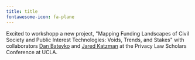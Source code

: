 ```yaml
---
title: title
fontawesome-icon: fa-plane
---
```


Excited to workshopp a new project, "Mapping Funding Landscapes of Civil Society and Public Interest Technologies: Voids, Trends, and Stakes" with collaborators [Dan Bateyko](https://www.dbateyko.info) and [Jared Katzman](http://jaredleekatzman.com) at the Privacy Law Scholars Conference at UCLA.